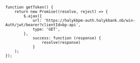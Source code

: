     function getToken() {
        return new Promise((resolve, reject) => {
            $.ajax({
                url: 'https://halykbpm-auth.halykbank.nb/win-Auth/jwt/bearer?clientId=bp-api',
                type: 'GET',
            },
                success: function (response) {
                    resolve(response)
                }
        );
    });
